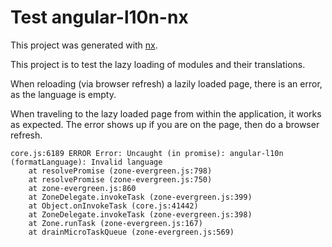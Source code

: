 # Test angular-l10n-nx

This project was generated with [nx](https://nx.dev/angular).

This project is to test the lazy loading of modules and their translations.

When reloading (via browser refresh) a lazily loaded page, there is an error, as the language is empty.

When traveling to the lazy loaded page from within the application, it works as expected. The error shows up if you are on the page, then do a browser refresh.

```
core.js:6189 ERROR Error: Uncaught (in promise): angular-l10n (formatLanguage): Invalid language
    at resolvePromise (zone-evergreen.js:798)
    at resolvePromise (zone-evergreen.js:750)
    at zone-evergreen.js:860
    at ZoneDelegate.invokeTask (zone-evergreen.js:399)
    at Object.onInvokeTask (core.js:41442)
    at ZoneDelegate.invokeTask (zone-evergreen.js:398)
    at Zone.runTask (zone-evergreen.js:167)
    at drainMicroTaskQueue (zone-evergreen.js:569)
```
